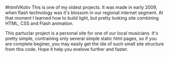#htmlVKotiv
This is one of my oldest projects. It was made in early 2009, when flash technology was it's blossom in our regional internet segment. At that moment I learned how to build light, but pretty looking site combining HTML, CSS and Flash animation.

This partuclar project is a personal site for one of our local musicians. It's pretty simple, contraining only several simple static html pages, so if you are complete beginer, you may easily get the ide of such small site structure from this code. Hope it help you evelove further and faster.